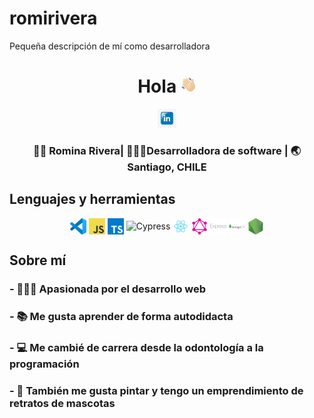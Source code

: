 # romirivera
Pequeña descripción de mí como desarrolladora

<div align="center">
<h1> Hola <img src= "saludo.png" alt="saludo" width="25px"> </h1>
</div>
<p align="center">
    <a href="https://www.linkedin.com/in/romina-andrea-rivera-caceres-/"> <img height="30" src= "linkedin.jpg" alt="linkedin" > </a> 
</p>
<div align="center">
    <h3> 👩🏻 Romina Rivera| 👩🏻‍💻Desarrolladora de software | 🌏 Santiago, CHILE </h3>
    </div>

<h2> Lenguajes y herramientas </h2> 

  <div align="center">
    
  <img align="center" alt="Visual Studio Code" width="26px" src="https://raw.githubusercontent.com/github/explore/80688e429a7d4ef2fca1e82350fe8e3517d3494d/topics/visual-studio-code/visual-studio-code.png" />
  <img align="center" alt="JavaScript" width="26px" src="https://raw.githubusercontent.com/github/explore/80688e429a7d4ef2fca1e82350fe8e3517d3494d/topics/javascript/javascript.png" />
  <img align="center" alt="Typescript" width="26px" src="https://raw.githubusercontent.com/github/explore/80688e429a7d4ef2fca1e82350fe8e3517d3494d/topics/typescript/typescript.png" />
  <img align="center" alt="Cypress" width="26px" src="https://avatars0.githubusercontent.com/u/8908513?s=200&v=4" />
  <img align="center" alt="React" width="26px" src="https://raw.githubusercontent.com/github/explore/80688e429a7d4ef2fca1e82350fe8e3517d3494d/topics/react/react.png" />
  <img align="center" alt="GraphQL" width="26px" src="https://raw.githubusercontent.com/github/explore/80688e429a7d4ef2fca1e82350fe8e3517d3494d/topics/graphql/graphql.png" />
  <img align="center" alt="Express.js" width="26px" src="https://raw.githubusercontent.com/github/explore/80688e429a7d4ef2fca1e82350fe8e3517d3494d/topics/express/express.png" />
  <img align="center" alt="MongoDB" width="26px" src="https://raw.githubusercontent.com/github/explore/80688e429a7d4ef2fca1e82350fe8e3517d3494d/topics/mongodb/mongodb.png" />
  <img align="center" alt="Node.js" width="26px" src="https://raw.githubusercontent.com/github/explore/80688e429a7d4ef2fca1e82350fe8e3517d3494d/topics/nodejs/nodejs.png" />
    
  </div>

  
<h2> Sobre mí</h2>
<h3>- 👩🏻‍💻 Apasionada por el desarrollo web </h3>
<h3>- 📚 Me gusta aprender de forma autodidacta</h3>
<h3>- 💻 Me cambié de carrera desde la odontología a la programación </h3>
<h3>- 🎨 También me gusta pintar y tengo un emprendimiento de retratos de mascotas</h3>

